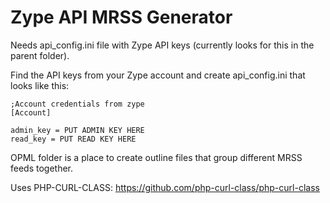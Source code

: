 # Zype API MRSS Generator


Needs api_config.ini file with Zype API keys (currently looks for this in the parent folder).

Find the API keys from your Zype account and create api_config.ini that looks like this:

```
;Account credentials from zype
[Account]

admin_key = PUT ADMIN KEY HERE
read_key = PUT READ KEY HERE
```

OPML folder is a place to create outline files that group different MRSS feeds together.

Uses PHP-CURL-CLASS:
https://github.com/php-curl-class/php-curl-class